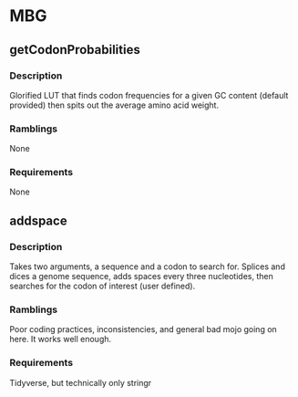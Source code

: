 # MBG

## getCodonProbabilities

### Description
Glorified LUT that finds codon frequencies for a given GC content (default provided) then spits out the average amino acid weight.

### Ramblings
None

### Requirements
None

## addspace

### Description
Takes two arguments, a sequence and a codon to search for. Splices and dices a genome sequence, adds spaces every three nucleotides, then searches for the codon of interest (user defined).

### Ramblings
Poor coding practices, inconsistencies, and general bad mojo going on here. It works well enough.

### Requirements
Tidyverse, but technically only stringr
